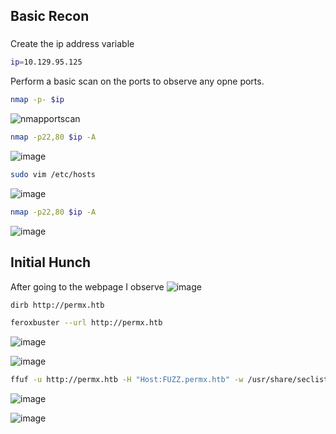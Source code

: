 ## Basic Recon

### 

Create the ip address variable

```bash
ip=10.129.95.125
```

Perform a basic scan on the ports to observe any opne ports.

```bash
nmap -p- $ip
```

![nmapportscan](https://github.com/user-attachments/assets/6cfab490-88ef-4185-8dc4-3d8c36f12e31)

```bash
nmap -p22,80 $ip -A
```
![image](https://github.com/user-attachments/assets/201bf43e-7e59-499c-8409-98e8aaf8a2a9)


```bash
sudo vim /etc/hosts
```
![image](https://github.com/user-attachments/assets/2ed9b810-a00a-4cf0-9574-d8dd5bd1f357)

```bash
nmap -p22,80 $ip -A
```

![image](https://github.com/user-attachments/assets/35625c54-68cb-4b02-9c29-e098b41d0aa2)
## Initial Hunch
After going to the webpage I observe
![image](https://github.com/user-attachments/assets/53309791-d3e1-4f00-90db-8f1344529aec)

```bash
dirb http://permx.htb
```

```bash
feroxbuster --url http://permx.htb
```

![image](https://github.com/user-attachments/assets/2f72a185-d0d6-4e4b-95eb-31ceaa84aed3)

![image](https://github.com/user-attachments/assets/db00849a-bc87-4572-a3cb-8340bfdc74b8)
```bash
ffuf -u http://permx.htb -H "Host:FUZZ.permx.htb" -w /usr/share/seclists/Discovery/DNS/subdomains-top1million-20000.txt -fw 18
```

![image](https://github.com/user-attachments/assets/64a2504c-a5e2-4e49-9391-618ce6b02e0e)

![image](https://github.com/user-attachments/assets/b5b8b4c8-47f9-47c9-ad72-366e6905ed1b)

